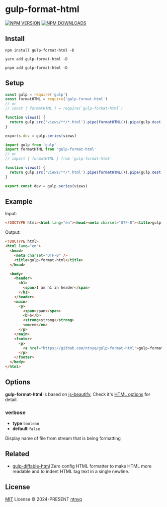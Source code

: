 # gulp-format-html

[![NPM VERSION](https://img.shields.io/npm/v/gulp-format-html?logo=npm)](https://www.npmjs.com/package/gulp-format-html)
[![NPM DOWNLOADS](https://img.shields.io/npm/dm/gulp-format-html?logo=npm)](https://www.npmjs.com/package/gulp-format-html)

## Install

```shell
npm install gulp-format-html -D
```

```shell
yarn add gulp-format-html -D
```

```shell
pnpm add gulp-format-html -D
```

## Setup

```js
const gulp = require('gulp')
const formatHTML = require('gulp-format-html')
// or
// const { formatHTML } = require(`gulp-format-html`)

function views() {
  return gulp.src('views/**/*.html').pipe(formatHTML()).pipe(gulp.dest('dist'))
}

exports.dev = gulp.series(views)
```

```ts
import gulp from 'gulp'
import formatHTML from 'gulp-format-html'
// or
// import { formatHTML } from 'gulp-format-html'

function views() {
  return gulp.src('views/**/*.html').pipe(formatHTML()).pipe(gulp.dest('dist'))
}

export const dev = gulp.series(views)
```

## Example

Input:

<!-- prettier-ignore-start -->
```html
<!DOCTYPE html><html lang="en"><head><meta charset="UTF-8"><title>gulp-format-html</title></head><body><header><h1><span>I am h1 in header</span></h1></header><main><p><span>span</span><b>b</b><strong>strong</strong><em>em</em></p></main><footer><p><a href="https://github.com/ntnyq/gulp-format-html">gulp-format-html</a></p></footer></body></html>
```
<!-- prettier-ignore-end -->

Output:

<!-- prettier-ignore-start -->
```html
<!DOCTYPE html>
<html lang="en">
  <head>
    <meta charset="UTF-8" />
    <title>gulp-format-html</title>
  </head>

  <body>
    <header>
      <h1>
        <span>I am h1 in header</span>
      </h1>
    </header>
    <main>
      <p>
        <span>span</span>
        <b>b</b>
        <strong>strong</strong>
        <em>em</em>
      </p>
    </main>
    <footer>
      <p>
        <a href="https://github.com/ntnyq/gulp-format-html">gulp-format-html</a>
      </p>
    </footer>
  </body>
</html>
```
<!-- prettier-ignore-end -->

## Options

**gulp-format-html** is based on [js-beautify](https://github.com/beautify-web/js-beautify), Check it's [HTML options](https://github.com/beautify-web/js-beautify#css--html) for detail.

### verbose

- **type** `boolean`
- **default** `false`

Display name of file from stream that is being formatting

## Related

- [gulp-diffable-html](https://github.com/ntnyq/gulp-diffable-html) Zero config HTML formatter to make HTML more readable and to indent HTML tag text in a single newline.

## License

[MIT](./LICENSE) License © 2024-PRESENT [ntnyq](https://github.com/ntnyq)

